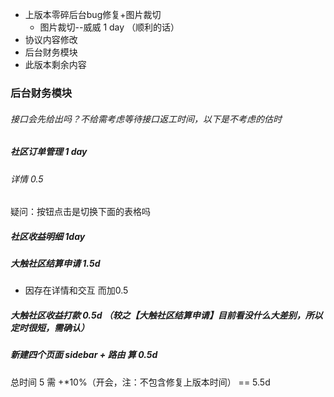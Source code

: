 - 上版本零碎后台bug修复+图片裁切
  - 图片裁切--威威 1 day （顺利的话）
- 协议内容修改
- 后台财务模块
- 此版本剩余内容



### 后台财务模块

###### 接口会先给出吗？不给需考虑等待接口返工时间，以下是不考虑的估时



##### 社区订单管理  1 day

###### 详情  0.5   

疑问：按钮点击是切换下面的表格吗



##### 社区收益明细   1day



##### 大触社区结算申请 1.5d

- 因存在详情和交互 而加0.5

##### 大触社区收益打款 0.5d   （较之【大触社区结算申请】目前看没什么大差别，所以定时很短，需确认）



##### 新建四个页面 sidebar + 路由 算 0.5d



总时间  5  需 +*10%（开会，注：不包含修复上版本时间）   == 5.5d

